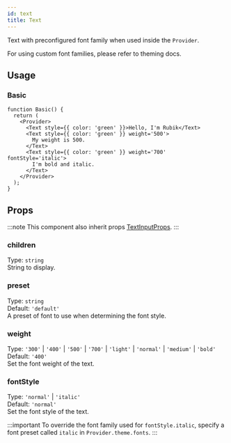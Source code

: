```yaml
---
id: text
title: Text
---
```


Text with preconfigured font family when used inside the `Provider`.

For using custom font families, please refer to theming docs.

## Usage

### Basic

```tsx live
function Basic() {
  return (
    <Provider>
      <Text style={{ color: 'green' }}>Hello, I'm Rubik</Text>
      <Text style={{ color: 'green' }} weight='500'>
        My weight is 500.
      </Text>
      <Text style={{ color: 'green' }} weight='700' fontStyle='italic'>
        I'm bold and italic.
      </Text>
    </Provider>
  );
}
```

## Props

:::note
This component also inherit props [TextInputProps](https://reactnative.dev/docs/text.html#props).
:::

### children

Type: `string`  
String to display.

### preset

Type: `string`  
Default: `'default'`  
A preset of font to use when determining the font style.

### weight

Type: `'300'` | `'400'` | `'500'` | `'700'` | `'light'` | `'normal'` | `'medium'` | `'bold'`  
Default: `'400'`  
Set the font weight of the text.

### fontStyle

Type: `'normal'` | `'italic'`  
Default: `'normal'`  
Set the font style of the text.

:::important
To override the font family used for `fontStyle.italic`, specify a font preset called `italic` in `Provider.theme.fonts`.
:::

